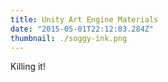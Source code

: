 ```yaml
---
title: Unity Art Engine Materials 
date: "2015-05-01T22:12:03.284Z"
thumbnail: ./soggy-ink.png
---
```


Killing it!



